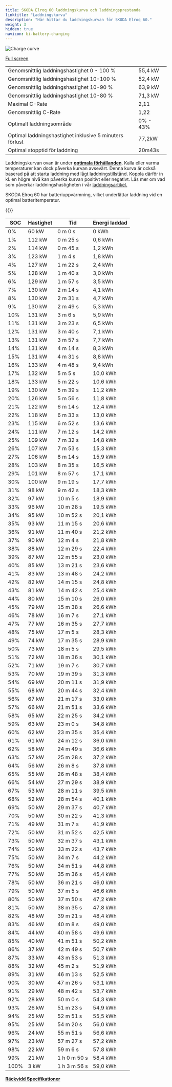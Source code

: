 ```yaml
---
title: SKODA Elroq 60 laddningskurva och laddningsprestanda
linktitle: "Laddningskurva"
description: "Här hittar du laddningskurvan för SKODA Elroq 60."
weight: 3
hidden: true
navicon: bi-battery-charging
---
```

<!-- markdownlint-disable MD033 -->
<img src="/images/models/skoda/elroq/elroq_60/chargingcurve.svg" alt="Charge curve" class="img-fluid">

[Full screen](/images/models/skoda/elroq/elroq_60/chargingcurve.svg)


<table class="table table-striped border">
<tbody>
<tr>
<td>Genomsnittlig laddningshastighet 0 - 100 %</td><td>55,4 kW</td>
</tr>
<tr>
<td>Genomsnittlig laddningshastighet 10-100 %</td><td>52,4 kW</td>
</tr>
<tr>
<td>Genomsnittlig laddningshastighet 10-90 %</td><td>63,9 kW</td>
</tr>
<tr>
<td>Genomsnittlig laddningshastighet 10-80 %</td><td>71,3 kW</td>
</tr>
<tr>
<td>Maximal C-Rate</td><td>2,11</td>
</tr>
<tr>
<td>Genomsnittlig C-Rate</td><td>1,22</td>
</tr>
<tr>
<td>Optimalt laddningsområde</td><td>0% - 43%</td>
</tr>
<tr>
<td>Optimal laddningshastighet inklusive 5 minuters förlust</td><td>77,2kW</td>
</tr>
<tr>
<td>Optimal stopptid för laddning</td><td>20m43s</td>
</tr>
</tbody>
</table>


Laddningskurvan ovan är under **[optimala förhållanden](../../../../../technology/battery/charging/#temperatur)**. Kalla eller varma temperaturer kan dock påverka kurvan avsevärt. Denna kurva är också baserad på att starta laddning med lågt laddningstillstånd. Koppla därför in kl. en högre nivå kan påverka kurvan positivt eller negativt. Läs mer om vad som påverkar laddningshastigheten i vår [laddningsartikel.](../../../../../technology/battery/charging/)


SKODA Elroq 60 har batteriuppvärmning, vilket underlättar laddning vid en optimal batteritemperatur.


{{<evkxdisplayaddarticle />}}
<table class="table table-striped border">
<thead>
<tr><th>SOC</th><th>Hastighet</th><th>Tid</th><th>Energi laddad</th></tr>
</thead>
<tbody>
<tr>
<td>0%</td><td>60 kW</td><td> 0 m 0 s </td><td>0 kWh </td>
</tr>
<tr>
<td>1%</td><td>112 kW</td><td> 0 m 25 s </td><td>0,6 kWh </td>
</tr>
<tr>
<td>2%</td><td>114 kW</td><td> 0 m 45 s </td><td>1,2 kWh </td>
</tr>
<tr>
<td>3%</td><td>123 kW</td><td> 1 m 4 s </td><td>1,8 kWh </td>
</tr>
<tr>
<td>4%</td><td>127 kW</td><td> 1 m 22 s </td><td>2,4 kWh </td>
</tr>
<tr>
<td>5%</td><td>128 kW</td><td> 1 m 40 s </td><td>3,0 kWh </td>
</tr>
<tr>
<td>6%</td><td>129 kW</td><td> 1 m 57 s </td><td>3,5 kWh </td>
</tr>
<tr>
<td>7%</td><td>130 kW</td><td> 2 m 14 s </td><td>4,1 kWh </td>
</tr>
<tr>
<td>8%</td><td>130 kW</td><td> 2 m 31 s </td><td>4,7 kWh </td>
</tr>
<tr>
<td>9%</td><td>130 kW</td><td> 2 m 49 s </td><td>5,3 kWh </td>
</tr>
<tr>
<td>10%</td><td>131 kW</td><td> 3 m 6 s </td><td>5,9 kWh </td>
</tr>
<tr>
<td>11%</td><td>131 kW</td><td> 3 m 23 s </td><td>6,5 kWh </td>
</tr>
<tr>
<td>12%</td><td>131 kW</td><td> 3 m 40 s </td><td>7,1 kWh </td>
</tr>
<tr>
<td>13%</td><td>131 kW</td><td> 3 m 57 s </td><td>7,7 kWh </td>
</tr>
<tr>
<td>14%</td><td>131 kW</td><td> 4 m 14 s </td><td>8,3 kWh </td>
</tr>
<tr>
<td>15%</td><td>131 kW</td><td> 4 m 31 s </td><td>8,8 kWh </td>
</tr>
<tr>
<td>16%</td><td>133 kW</td><td> 4 m 48 s </td><td>9,4 kWh </td>
</tr>
<tr>
<td>17%</td><td>132 kW</td><td> 5 m 5 s </td><td>10,0 kWh </td>
</tr>
<tr>
<td>18%</td><td>133 kW</td><td> 5 m 22 s </td><td>10,6 kWh </td>
</tr>
<tr>
<td>19%</td><td>130 kW</td><td> 5 m 39 s </td><td>11,2 kWh </td>
</tr>
<tr>
<td>20%</td><td>126 kW</td><td> 5 m 56 s </td><td>11,8 kWh </td>
</tr>
<tr>
<td>21%</td><td>122 kW</td><td> 6 m 14 s </td><td>12,4 kWh </td>
</tr>
<tr>
<td>22%</td><td>118 kW</td><td> 6 m 33 s </td><td>13,0 kWh </td>
</tr>
<tr>
<td>23%</td><td>115 kW</td><td> 6 m 52 s </td><td>13,6 kWh </td>
</tr>
<tr>
<td>24%</td><td>111 kW</td><td> 7 m 12 s </td><td>14,2 kWh </td>
</tr>
<tr>
<td>25%</td><td>109 kW</td><td> 7 m 32 s </td><td>14,8 kWh </td>
</tr>
<tr>
<td>26%</td><td>107 kW</td><td> 7 m 53 s </td><td>15,3 kWh </td>
</tr>
<tr>
<td>27%</td><td>106 kW</td><td> 8 m 14 s </td><td>15,9 kWh </td>
</tr>
<tr>
<td>28%</td><td>103 kW</td><td> 8 m 35 s </td><td>16,5 kWh </td>
</tr>
<tr>
<td>29%</td><td>101 kW</td><td> 8 m 57 s </td><td>17,1 kWh </td>
</tr>
<tr>
<td>30%</td><td>100 kW</td><td> 9 m 19 s </td><td>17,7 kWh </td>
</tr>
<tr>
<td>31%</td><td>98 kW</td><td> 9 m 42 s </td><td>18,3 kWh </td>
</tr>
<tr>
<td>32%</td><td>97 kW</td><td> 10 m 5 s </td><td>18,9 kWh </td>
</tr>
<tr>
<td>33%</td><td>96 kW</td><td> 10 m 28 s </td><td>19,5 kWh </td>
</tr>
<tr>
<td>34%</td><td>95 kW</td><td> 10 m 52 s </td><td>20,1 kWh </td>
</tr>
<tr>
<td>35%</td><td>93 kW</td><td> 11 m 15 s </td><td>20,6 kWh </td>
</tr>
<tr>
<td>36%</td><td>91 kW</td><td> 11 m 40 s </td><td>21,2 kWh </td>
</tr>
<tr>
<td>37%</td><td>90 kW</td><td> 12 m 4 s </td><td>21,8 kWh </td>
</tr>
<tr>
<td>38%</td><td>88 kW</td><td> 12 m 29 s </td><td>22,4 kWh </td>
</tr>
<tr>
<td>39%</td><td>87 kW</td><td> 12 m 55 s </td><td>23,0 kWh </td>
</tr>
<tr>
<td>40%</td><td>85 kW</td><td> 13 m 21 s </td><td>23,6 kWh </td>
</tr>
<tr>
<td>41%</td><td>83 kW</td><td> 13 m 48 s </td><td>24,2 kWh </td>
</tr>
<tr>
<td>42%</td><td>82 kW</td><td> 14 m 15 s </td><td>24,8 kWh </td>
</tr>
<tr>
<td>43%</td><td>81 kW</td><td> 14 m 42 s </td><td>25,4 kWh </td>
</tr>
<tr>
<td>44%</td><td>80 kW</td><td> 15 m 10 s </td><td>26,0 kWh </td>
</tr>
<tr>
<td>45%</td><td>79 kW</td><td> 15 m 38 s </td><td>26,6 kWh </td>
</tr>
<tr>
<td>46%</td><td>78 kW</td><td> 16 m 7 s </td><td>27,1 kWh </td>
</tr>
<tr>
<td>47%</td><td>77 kW</td><td> 16 m 35 s </td><td>27,7 kWh </td>
</tr>
<tr>
<td>48%</td><td>75 kW</td><td> 17 m 5 s </td><td>28,3 kWh </td>
</tr>
<tr>
<td>49%</td><td>74 kW</td><td> 17 m 35 s </td><td>28,9 kWh </td>
</tr>
<tr>
<td>50%</td><td>73 kW</td><td> 18 m 5 s </td><td>29,5 kWh </td>
</tr>
<tr>
<td>51%</td><td>72 kW</td><td> 18 m 36 s </td><td>30,1 kWh </td>
</tr>
<tr>
<td>52%</td><td>71 kW</td><td> 19 m 7 s </td><td>30,7 kWh </td>
</tr>
<tr>
<td>53%</td><td>70 kW</td><td> 19 m 39 s </td><td>31,3 kWh </td>
</tr>
<tr>
<td>54%</td><td>69 kW</td><td> 20 m 11 s </td><td>31,9 kWh </td>
</tr>
<tr>
<td>55%</td><td>68 kW</td><td> 20 m 44 s </td><td>32,4 kWh </td>
</tr>
<tr>
<td>56%</td><td>67 kW</td><td> 21 m 17 s </td><td>33,0 kWh </td>
</tr>
<tr>
<td>57%</td><td>66 kW</td><td> 21 m 51 s </td><td>33,6 kWh </td>
</tr>
<tr>
<td>58%</td><td>65 kW</td><td> 22 m 25 s </td><td>34,2 kWh </td>
</tr>
<tr>
<td>59%</td><td>63 kW</td><td> 23 m 0 s </td><td>34,8 kWh </td>
</tr>
<tr>
<td>60%</td><td>62 kW</td><td> 23 m 35 s </td><td>35,4 kWh </td>
</tr>
<tr>
<td>61%</td><td>61 kW</td><td> 24 m 12 s </td><td>36,0 kWh </td>
</tr>
<tr>
<td>62%</td><td>58 kW</td><td> 24 m 49 s </td><td>36,6 kWh </td>
</tr>
<tr>
<td>63%</td><td>57 kW</td><td> 25 m 28 s </td><td>37,2 kWh </td>
</tr>
<tr>
<td>64%</td><td>56 kW</td><td> 26 m 8 s </td><td>37,8 kWh </td>
</tr>
<tr>
<td>65%</td><td>55 kW</td><td> 26 m 48 s </td><td>38,4 kWh </td>
</tr>
<tr>
<td>66%</td><td>54 kW</td><td> 27 m 29 s </td><td>38,9 kWh </td>
</tr>
<tr>
<td>67%</td><td>53 kW</td><td> 28 m 11 s </td><td>39,5 kWh </td>
</tr>
<tr>
<td>68%</td><td>52 kW</td><td> 28 m 54 s </td><td>40,1 kWh </td>
</tr>
<tr>
<td>69%</td><td>50 kW</td><td> 29 m 37 s </td><td>40,7 kWh </td>
</tr>
<tr>
<td>70%</td><td>50 kW</td><td> 30 m 22 s </td><td>41,3 kWh </td>
</tr>
<tr>
<td>71%</td><td>49 kW</td><td> 31 m 7 s </td><td>41,9 kWh </td>
</tr>
<tr>
<td>72%</td><td>50 kW</td><td> 31 m 52 s </td><td>42,5 kWh </td>
</tr>
<tr>
<td>73%</td><td>50 kW</td><td> 32 m 37 s </td><td>43,1 kWh </td>
</tr>
<tr>
<td>74%</td><td>50 kW</td><td> 33 m 22 s </td><td>43,7 kWh </td>
</tr>
<tr>
<td>75%</td><td>50 kW</td><td> 34 m 7 s </td><td>44,2 kWh </td>
</tr>
<tr>
<td>76%</td><td>50 kW</td><td> 34 m 51 s </td><td>44,8 kWh </td>
</tr>
<tr>
<td>77%</td><td>50 kW</td><td> 35 m 36 s </td><td>45,4 kWh </td>
</tr>
<tr>
<td>78%</td><td>50 kW</td><td> 36 m 21 s </td><td>46,0 kWh </td>
</tr>
<tr>
<td>79%</td><td>50 kW</td><td> 37 m 5 s </td><td>46,6 kWh </td>
</tr>
<tr>
<td>80%</td><td>50 kW</td><td> 37 m 50 s </td><td>47,2 kWh </td>
</tr>
<tr>
<td>81%</td><td>50 kW</td><td> 38 m 35 s </td><td>47,8 kWh </td>
</tr>
<tr>
<td>82%</td><td>48 kW</td><td> 39 m 21 s </td><td>48,4 kWh </td>
</tr>
<tr>
<td>83%</td><td>46 kW</td><td> 40 m 8 s </td><td>49,0 kWh </td>
</tr>
<tr>
<td>84%</td><td>44 kW</td><td> 40 m 58 s </td><td>49,6 kWh </td>
</tr>
<tr>
<td>85%</td><td>40 kW</td><td> 41 m 51 s </td><td>50,2 kWh </td>
</tr>
<tr>
<td>86%</td><td>37 kW</td><td> 42 m 49 s </td><td>50,7 kWh </td>
</tr>
<tr>
<td>87%</td><td>33 kW</td><td> 43 m 53 s </td><td>51,3 kWh </td>
</tr>
<tr>
<td>88%</td><td>32 kW</td><td> 45 m 2 s </td><td>51,9 kWh </td>
</tr>
<tr>
<td>89%</td><td>31 kW</td><td> 46 m 13 s </td><td>52,5 kWh </td>
</tr>
<tr>
<td>90%</td><td>30 kW</td><td> 47 m 26 s </td><td>53,1 kWh </td>
</tr>
<tr>
<td>91%</td><td>29 kW</td><td> 48 m 42 s </td><td>53,7 kWh </td>
</tr>
<tr>
<td>92%</td><td>28 kW</td><td> 50 m 0 s </td><td>54,3 kWh </td>
</tr>
<tr>
<td>93%</td><td>26 kW</td><td> 51 m 23 s </td><td>54,9 kWh </td>
</tr>
<tr>
<td>94%</td><td>25 kW</td><td> 52 m 51 s </td><td>55,5 kWh </td>
</tr>
<tr>
<td>95%</td><td>25 kW</td><td> 54 m 20 s </td><td>56,0 kWh </td>
</tr>
<tr>
<td>96%</td><td>24 kW</td><td> 55 m 51 s </td><td>56,6 kWh </td>
</tr>
<tr>
<td>97%</td><td>23 kW</td><td> 57 m 27 s </td><td>57,2 kWh </td>
</tr>
<tr>
<td>98%</td><td>22 kW</td><td> 59 m 6 s </td><td>57,8 kWh </td>
</tr>
<tr>
<td>99%</td><td>21 kW</td><td>1 h 0 m 50 s </td><td>58,4 kWh </td>
</tr>
<tr>
<td>100%</td><td>3 kW</td><td>1 h 3 m 56 s </td><td>59,0 kWh </td>
</tr>
</tbody>
</table>

<div class="mt-3 mb-3">
<a href="../rangeandconsumption/" class="text-decoration-none text-black">
<strong><i class="bi-arrow-left"></i> Räckvidd </strong>
</a>
<a href="../specifications/" class="text-decoration-none text-black float-end">
<strong>Specifikationer <i class="bi-arrow-right"></i></strong>
</a>
</div>
